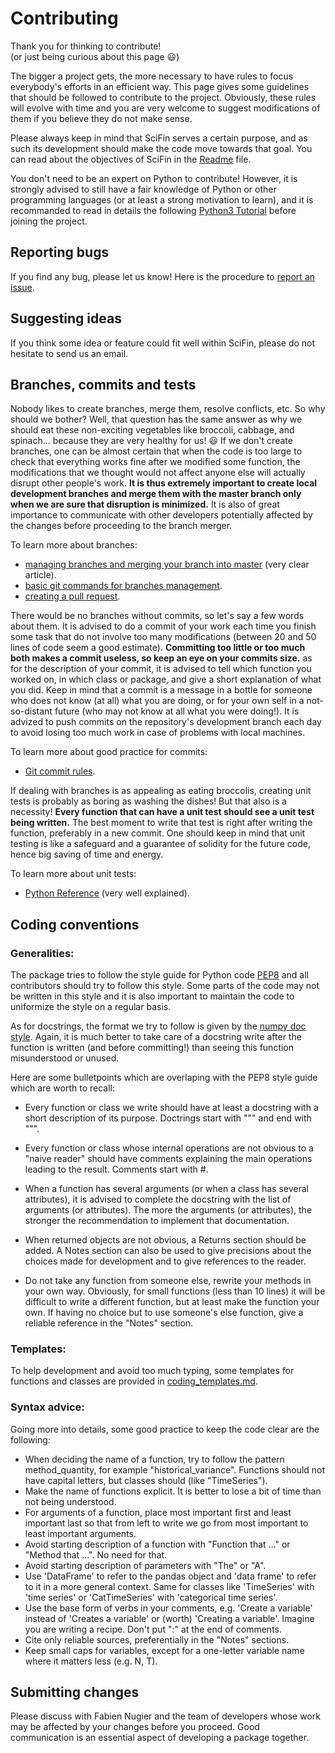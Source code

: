 # Contributing

Thank you for thinking to contribute!  
(or just being curious about this page :smiley:)

The bigger a project gets, the more necessary to have rules to focus everybody's efforts in an efficient way.
This page gives some guidelines that should be followed to contribute to the project. Obviously, these rules will evolve with time and you are very welcome to suggest modifications of them if you believe they do not make sense.

Please always keep in mind that SciFin serves a certain purpose, and as such its development should make the code move towards that goal. You can read about the objectives of SciFin in the [Readme](https://github.com/SciFin-Team/SciFin/blob/master/README.md) file.

You don't need to be an expert on Python to contribute! However, it is strongly advised to still have a fair knowledge of Python or other programming languages (or at least a strong motivation to learn), and it is recommanded to read in details the following [Python3 Tutorial](https://www.python-course.eu/python3_course.php) before joining the project.


## Reporting bugs

If you find any bug, please let us know! Here is the procedure to [report an issue](https://docs.github.com/en/github/managing-your-work-on-github/creating-an-issue).


## Suggesting ideas

If you think some idea or feature could fit well within SciFin, please do not hesitate to send us an email.


## Branches, commits and tests

Nobody likes to create branches, merge them, resolve conflicts, etc. So why should we bother? Well, that question has the same answer as why we should eat these non-exciting vegetables like broccoli, cabbage, and spinach... because they are very healthy for us! :smiley: If we don't create branches, one can be almost certain that when the code is too large to check that everything works fine after we modified some function, the modifications that we thought would not affect anyone else will actually disrupt other people's work. **It is thus extremely important to create local development branches and merge them with the master branch only when we are sure that disruption is minimized.** It is also of great importance to communicate with other developers potentially affected by the changes before proceeding to the branch merger.

To learn more about branches:
- [managing branches and merging your branch into master](https://git-scm.com/book/en/v2/Git-Branching-Basic-Branching-and-Merging) (very clear article).
- [basic git commands for branches management](https://github.com/Kunena/Kunena-Forum/wiki/Create-a-new-branch-with-git-and-manage-branches).
- [creating a pull request](https://docs.github.com/en/github/collaborating-with-issues-and-pull-requests/creating-a-pull-request).

There would be no branches without commits, so let's say a few words about them. It is advised to do a commit of your work each time you finish some task that do not involve too many modifications (between 20 and 50 lines of code seem a good estimate). **Committing too little or too much both makes a commit useless, so keep an eye on your commits size.** as for the description of your commit, it is advised to tell which function you worked on, in which class or package, and give a short explanation of what you did. Keep in mind that a commit is a message in a bottle for someone who does not know (at all) what you are doing, or for your own self in a not-so-distant future (who may not know at all what you were doing!). It is advized to push commits on the repository's development branch each day to avoid losing too much work in case of problems with local machines.

To learn more about good practice for commits:
- [Git commit rules](https://wiki.openstack.org/wiki/GitCommitMessages#Git_Commit_Good_Practice).

If dealing with branches is as appealing as eating broccolis, creating unit tests is probably as boring as washing the dishes! But that also is a necessity! **Every function that can have a unit test should see a unit test being written.** The best moment to write that test is right after writing the function, preferably in a new commit. One should keep in mind that unit testing is like a safeguard and a guarantee of solidity for the future code, hence big saving of time and energy.

To learn more about unit tests:
- [Python Reference](https://docs.python.org/3/library/unittest.html#) (very well explained).



## Coding conventions

### Generalities:

The package tries to follow the style guide for Python code [PEP8](https://www.python.org/dev/peps/pep-0008/) and all contributors should try to follow this style. Some parts of the code may not be written in this style and it is also important to maintain the code to uniformize the style on a regular basis.

As for docstrings, the format we try to follow is given by the [numpy doc style](https://numpydoc.readthedocs.io/en/latest/format.html). Again, it is much better to take care of a docstring write after the function is written (and before committing!) than seeing this function misunderstood or unused.


Here are some bulletpoints which are overlaping with the PEP8 style guide which are worth to recall:

- Every function or class we write should have at least a docstring with a short description of its purpose. Doctrings start with """ and end with """.

- Every function or class whose internal operations are not obvious to a "naive reader" should have comments explaining the main operations leading to the result. Comments start with #.

- When a function has several arguments (or when a class has several attributes), it is advised to complete the docstring with the list of arguments (or attributes). The more the arguments (or attributes), the stronger the recommendation to implement that documentation.

- When returned objects are not obvious, a Returns section should be added. A Notes section can also be used to give precisions about the choices made for development and to give references to the reader.

- Do not take any function from someone else, rewrite your methods in your own way. Obviously, for small functions (less than 10 lines) it will be difficult to write a different function, but at least make the function your own. If having no choice but to use someone's else function, give a reliable reference in the "Notes" section.


### Templates:

To help development and avoid too much typing, some templates for functions and classes are provided in [coding_templates.md](https://github.com/SciFin-Team/SciFin/wiki/docs/coding_templates.md).


### Syntax advice:

Going more into details, some good practice to keep the code clear are the following:

- When deciding the name of a function, try to follow the pattern method_quantity, for example "historical_variance". Functions should not have capital letters, but classes should (like "TimeSeries").
- Make the name of functions explicit. It is better to lose a bit of time than not being understood.
- For arguments of a function, place most important first and least important last so that from left to write we go from most important to least important arguments.
- Avoid starting description of a function with "Function that ..." or "Method that ...". No need for that.
- Avoid starting description of parameters with "The" or "A".
- Use 'DataFrame' to refer to the pandas object and 'data frame' to refer to it in a more general context. Same for classes like 'TimeSeries' with 'time series' or 'CatTimeSeries' with 'categorical time series'.
- Use the base form of verbs in your comments, e.g. 'Create a variable' instead of 'Creates a variable' or (worth) 'Creating a variable'. Imagine you are writing a recipe. Don't put ":" at the end of comments.
- Cite only reliable sources, preferentially in the "Notes" sections.
- Keep small caps for variables, except for a one-letter variable name where it matters less (e.g. N, T).


## Submitting changes


Please discuss with Fabien Nugier and the team of developers whose work may be affected by your changes before you proceed. Good communication is an essential aspect of developing a package together.



